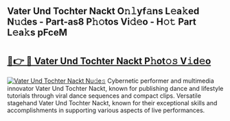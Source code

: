 ## Vater Und Tochter Nackt O𝚗𝚕yf𝚊ns L𝚎a𝚔ed N𝚞𝚍es - Part-as8 P𝚑𝚘tos Vi𝚍𝚎o - H𝚘𝚝 Part L𝚎a𝚔s pFceM

# <h2><a href="http://kfdtkm.oniu.top/?m=Vater+Und+Tochter+Nackt">🔗👉 🔴 Vater Und Tochter Nackt P𝚑ot𝚘𝚜 V𝚒d𝚎o</a></h2>

[![Vater Und Tochter Nackt Nu𝚍e𝚜](https://i.imgur.com/0qMVB7G.gif)](http://kfdtkm.oniu.top/?m=Vater+Und+Tochter+Nackt)
Cybernetic performer and multimedia innovator Vater Und Tochter Nackt, known for publishing dance and lifestyle tutorials through viral dance sequences and compact clips. Versatile stagehand Vater Und Tochter Nackt, known for their exceptional skills and accomplishments in supporting various aspects of live performances.  

